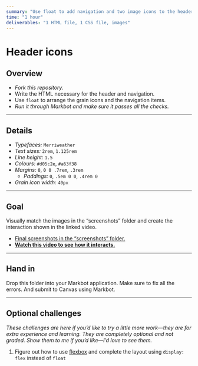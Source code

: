 ```yaml
---
summary: "Use float to add navigation and two image icons to the header of a website."
time: "1 hour"
deliverables: "1 HTML file, 1 CSS file, images"
---
```


# Header icons

## Overview

- *Fork this repository.*
- Write the HTML necessary for the header and navigation.
- Use `float` to arrange the grain icons and the navigation items.
- *Run it through Markbot and make sure it passes all the checks.*

---

## Details

- *Typefaces:* `Merriweather`
- *Text sizes:* `2rem`, `1.125rem`
- *Line height:* `1.5`
- *Colours:* `#d05c2e`, `#a63f38`
- *Margins:* `0`, `0 0 .7rem`, `.3rem`
  - *Paddings:* `0`, `.5em 0 0`, `.4rem 0`
- *Grain icon width:* `40px`

---

## Goal

Visually match the images in the “screenshots” folder and create the interaction shown in the linked video.

- [Final screenshots in the “screenshots” folder.](screenshots)
- [**Watch this video to see how it interacts.**](https://youtu.be/QDH1dzDfTYY)

---

## Hand in

Drop this folder into your Markbot application. Make sure to fix all the errors. And submit to Canvas using Markbot.

---

## Optional challenges

*These challenges are here if you’d like to try a little more work—they are for extra experience and learning. They are completely optional and not graded. Show them to me if you’d like—I’d love to see them.*

1. Figure out how to use [flexbox](https://learn-the-web.algonquindesign.ca/topics/flow-display/#flexbox) and complete the layout using `display: flex` instead of `float`
